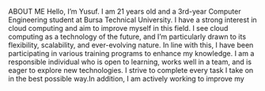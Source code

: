 ABOUT ME
 Hello, I’m Yusuf. I am 21 years old and a 3rd-year Computer Engineering student at Bursa 
Technical University. I have a strong interest in cloud computing and aim to improve myself in 
this field. I see cloud computing as a technology of the future, and I’m particularly drawn to its 
flexibility, scalability, and ever-evolving nature. In line with this, I have been participating in 
various training programs to enhance my knowledge. I am a responsible individual who is open 
to learning, works well in a team, and is eager to explore new technologies. I strive to complete 
every task I take on in the best possible way.In addition, I am actively working to improve my
